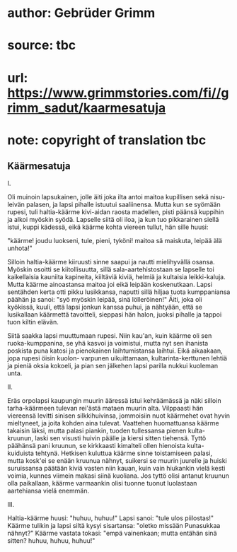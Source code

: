 # author: Gebrüder Grimm
# source: tbc
# url: https://www.grimmstories.com/fi//grimm_sadut/kaarmesatuja
# note: copyright of translation tbc

## Käärmesatuja 

I.

Oli muinoin lapsukainen, jolle äiti joka ilta antoi maitoa kupillisen
sekä nisu-leivän palasen, ja lapsi pihalle istuutui saaliinensa. Mutta
kun se syömään rupesi, tuli haltia-käärme kivi-aidan raosta madellen,
pisti päänsä kuppihin ja alkoi myöskin syödä. Lapselle siitä oli iloa,
ja kun tuo pikkarainen siellä istui, kuppi kädessä, eikä käärme kohta
viereen tullut, hän sille huusi:

"käärme! joudu luokseni,
tule, pieni, tyköni!
maitoa sä maiskuta,
leipää älä unhota!"

Silloin haltia-käärme kiiruusti sinne saapui ja nautti mielihyvällä
osansa. Myöskin osoitti se kiitollisuutta, sillä sala-aartehistostaan se
lapselle toi kaikellaisia kauniita kapineita, kiiltäviä kiviä, helmiä ja
kultaisia leikki-kaluja. Mutta käärme ainoastansa maitoa joi eikä
leipään koskenutkaan. Lapsi sentähden kerta otti pikku lusikkansa,
naputti sillä hiljaa tuota kumppaniansa päähän ja sanoi: "syö myöskin
leipää, sinä lölleröinen!" Äiti, joka oli kyökissä, kuuli, että lapsi
jonkun kanssa puhui, ja nähtyään, että se lusikallaan käärmettä
tavoitteli, sieppasi hän halon, juoksi pihalle ja tappoi tuon kiltin
elävän.

Siitä saakka lapsi muuttumaan rupesi. Niin kau'an, kuin käärme oli sen
ruoka-kumppanina, se yhä kasvoi ja voimistui, mutta nyt sen ihanista
poskista puna katosi ja pienokainen laihtumistansa laihtui. Eikä
aikaakaan, jopa rupesi öisin kuolon- varpunen uikuittamaan,
kultarinta-kerttunen lehtiä ja pieniä oksia kokoeli, ja pian sen
jälkehen lapsi parilla nukkui kuoleman unta.

II.

Eräs orpolapsi kaupungin muurin ääressä istui kehräämässä ja näki
silloin tarha-käärmeen tulevan rei'ästä mataen muurin alta. Vilppaasti
hän viereensä levitti sinisen silkkihuivinsa, jommoisiin nuot käärmehet
ovat hyvin mieltyneet, ja joita kohden aina tulevat. Vaattehen
huomattuansa käärme takaisin läksi, mutta palasi piankin, tuoden
tullessansa pienen kulta- kruunun, laski sen visusti huivin päälle ja
kiersi sitten tiehensä. Tyttö päähänsä pani kruunun, se kirkkaasti
kimalteli ollen hienoista kulta-kuiduista tehtynä. Hetkisen kuluttua
käärme sinne toistamiseen palasi, mutta kosk'ei se enään kruunua
nähnyt, suikersi se muurin juurelle ja huiski suruissansa päätään kiviä
vasten niin kauan, kuin vain hiukankin vielä kesti voimia, kunnes
viimein makasi siinä kuoliana. Jos tyttö olisi antanut kruunun olla
paikallaan, käärme varmaankin olisi tuonne tuonut luolastaan aartehiansa
vielä enemmän.

III.

Haltia-käärme huusi: "huhuu, huhuu!" Lapsi sanoi: "tule ulos
piilostas!" Käärme tulikin ja lapsi siltä kysyi sisartansa: "oletko
missään Punasukkaa nähnyt?" Käärme vastata tokasi: "empä vainenkaan;
mutta entähän sinä sitten? huhuu, huhuu, huhuu!"
